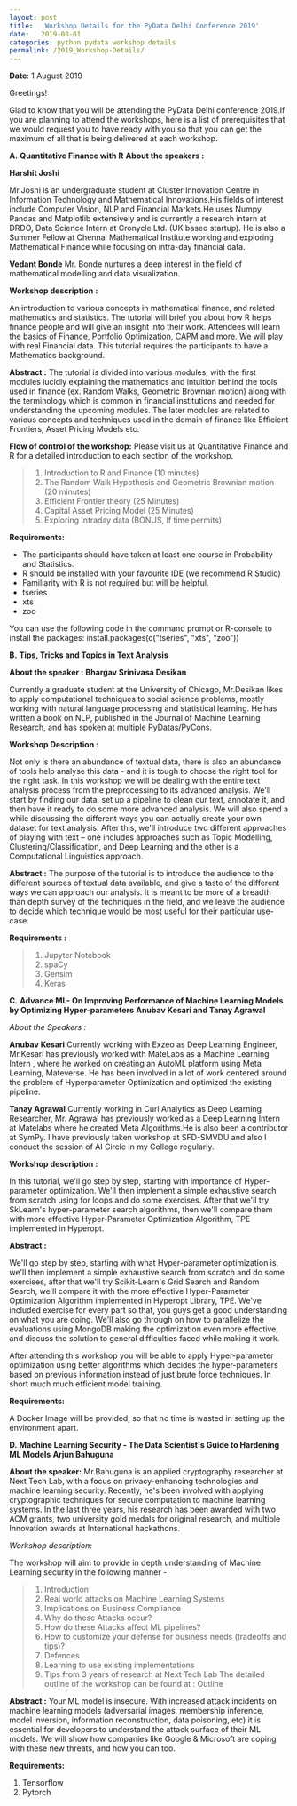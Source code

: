 ```yaml
---
layout: post
title:  'Workshop Details for the PyData Delhi Conference 2019'
date:   2019-08-01
categories: python pydata workshop details
permalink: /2019_Workshop-Details/
---
```


**Date**: 1 August 2019

Greetings!

Glad to know that you will be attending the PyData Delhi conference 2019.If you are planning to attend the workshops, here is a list of prerequisites that we would request you to have ready with you so that you can get the maximum of all that is being delivered at each workshop.

**A.**  **Quantitative Finance with R**
**About the speakers :**

**Harshit Joshi** 

Mr.Joshi is an undergraduate student at Cluster Innovation Centre in Information Technology and Mathematical Innovations.His fields of interest include Computer Vision, NLP and Financial Markets.He uses Numpy, Pandas and Matplotlib extensively and is currently a research intern at DRDO, Data Science Intern at Cronycle Ltd. (UK based startup). He is also a Summer Fellow at Chennai Mathematical Institute working and exploring Mathematical Finance while focusing on intra-day financial data. 

**Vedant Bonde**
Mr. Bonde nurtures a deep interest in the field of mathematical modelling and data visualization.

**Workshop description :**

An introduction to various concepts in mathematical finance, and related mathematics and statistics. The tutorial will brief you about how R helps finance people and will give an insight into their work. Attendees will learn the basics of Finance, Portfolio Optimization, CAPM and more. We will play with real Financial data. This tutorial requires the participants to have a Mathematics background.

**Abstract :** 
The tutorial is divided into various modules, with the first modules lucidly explaining the mathematics and intuition behind the tools used in finance (ex. Random Walks, Geometric Brownian motion) along with the terminology which is common in financial institutions and needed for understanding the upcoming modules. The later modules are related to various concepts and techniques used in the domain of finance like Efficient Frontiers, Asset Pricing Models etc.

**Flow of control of the workshop:** Please visit us at Quantitative Finance and R for a detailed introduction to each section of the workshop.  
>  1. Introduction to R and Finance (10 minutes) 
>  2. The Random Walk Hypothesis and Geometric Brownian motion (20 minutes)
>  3. Efficient Frontier theory (25 Minutes)
>  4. Capital Asset Pricing Model (25 Minutes)
>  5. Exploring Intraday data (BONUS, If time permits)

**Requirements:** 
-  The participants should have taken at least one course in Probability and Statistics.
-  R should be installed with your favourite IDE (we recommend R Studio)
-  Familiarity with R is not required but will be helpful.
-  tseries
-  xts
-  zoo

You can use the following code in the command prompt or R-console to install the packages: install.packages(c("tseries", "xts", “zoo”))

**B.**  **Tips, Tricks and Topics in Text Analysis**

**About the speaker :**
**Bhargav Srinivasa Desikan**

Currently a graduate student at the University of Chicago, Mr.Desikan likes to apply computational techniques to social science problems, mostly working with natural language processing and statistical learning. He has written a book on NLP, published in the Journal of Machine Learning Research, and has spoken at multiple PyDatas/PyCons.

**Workshop Description :**

Not only is there an abundance of textual data, there is also an abundance of tools help analyse this data - and it is tough to choose the right tool for the right task. In this workshop we will be dealing with the entire text analysis process from the preprocessing to its advanced analysis.
We'll start by finding our data, set up a pipeline to clean our text, annotate it, and then have it ready to do some more advanced analysis. We will also spend a while discussing the different ways you can actually create your own dataset for text analysis.
After this, we'll introduce two different approaches of playing with text – one includes approaches such as Topic Modelling, Clustering/Classification, and Deep Learning and the other is a Computational Linguistics approach.

**Abstract :**
The purpose of the tutorial is to introduce the audience to the different sources of textual data available, and give a taste of the different ways we can approach our analysis. It is meant to be more of a breadth than depth survey of the techniques in the field, and we leave the audience to decide which technique would be most useful for their particular use-case.

**Requirements :**
> 1. Jupyter Notebook
> 2. spaCy
> 3. Gensim
> 4. Keras

**C.**  **Advance ML- On Improving Performance of Machine Learning Models by Optimizing Hyper-parameters**
**Anubav Kesari and Tanay Agrawal**

*About the Speakers :*

**Anubav Kesari**
Currently working with Exzeo as Deep Learning Engineer, Mr.Kesari has previously worked with MateLabs as a Machine Learning Intern , where he worked on creating an AutoML platform using Meta Learning, Mateverse. He has been involved in a lot of work centered around the problem of Hyperparameter Optimization and optimized the existing pipeline.

**Tanay Agrawal**
Currently working in Curl Analytics as Deep Learning Researcher, Mr. Agrawal has previously worked as a Deep Learning Intern at Matelabs where he created Meta Algorithms.He is also been a contributor at SymPy. I have previously taken workshop at SFD-SMVDU and also I conduct the session of AI Circle in my College regularly.

**Workshop description :** 

In this tutorial, we'll go step by step, starting with importance of Hyper-parameter optimization. We'll then implement a simple exhaustive search from scratch using for loops and do some exercises. After that we'll try SkLearn's hyper-parameter search algorithms, then we'll compare them with more effective Hyper-Parameter Optimization Algorithm, TPE implemented in Hyperopt.

**Abstract :**

We'll go step by step, starting with what Hyper-parameter optimization is, we'll then implement a simple exhaustive search from scratch and do some exercises, after that we'll try Scikit-Learn's Grid Search and Random Search, we'll compare it with the more effective Hyper-Parameter Optimization Algorithm implemented in Hyperopt Library, TPE. We've included exercise for every part so that, you guys get a good understanding on what you are doing. We'll also go through on how to parallelize the evaluations using MongoDB making the optimization even more effective, and discuss the solution to general difficulties faced while making it work. 

After attending this workshop you will be able to apply Hyper-parameter optimization using better algorithms which decides the hyper-parameters based on previous information instead of just brute force techniques. In short much much efficient model training.

**Requirements:**

A Docker Image will be provided, so that no time is wasted in setting up the environment apart. 

**D.** **Machine Learning Security - The Data Scientist's Guide to Hardening ML Models**
**Arjun Bahuguna**

**About the speaker:**
Mr.Bahuguna is an applied cryptography researcher at Next Tech Lab, with a focus on privacy-enhancing technologies and machine learning security. Recently, he's been involved with applying cryptographic techniques for secure computation to machine learning systems. In the last three years, his research has been awarded with two ACM grants, two university gold medals for original research, and multiple Innovation awards at International hackathons. 

*Workshop description:*

The workshop will aim to provide in depth understanding of Machine Learning security in the following manner - 
> 1. Introduction 
> 2. Real world attacks on Machine Learning Systems 
> 3. Implications on Business Compliance  
> 4. Why do these Attacks occur?
> 5. How do these Attacks affect ML pipelines?
> 6. How to customize your defense for business needs (tradeoffs and tips)?
> 7. Defences 
> 8. Learning to use existing implementations 
> 9. Tips from 3 years of research at Next Tech Lab
The detailed outline of the workshop can be found at : Outline

**Abstract :** Your ML model is insecure. With increased attack incidents on machine learning models (adversarial images, membership inference, model inversion, information reconstruction, data poisoning, etc) it is essential for developers to understand the attack surface of their ML models. We will show how companies like Google & Microsoft are coping with these new threats, and how you can too.

**Requirements:** 
1. Tensorflow 
2. Pytorch 

